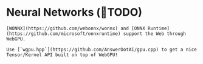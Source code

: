 Neural Networks (<span class="bullet">🔴</span>TODO)
===============

```{note}
[WONNX](https://github.com/webonnx/wonnx) and [ONNX Runtime](https://github.com/microsoft/onnxruntime) support the Web through WebGPU.
```

```{note}
Use [`wgpu.hpp`](https://github.com/AnswerDotAI/gpu.cpp) to get a nice Tensor/Kernel API built on top of WebGPU!
```
